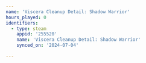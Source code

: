 ```yaml
---
name: 'Viscera Cleanup Detail: Shadow Warrior'
hours_played: 0
identifiers:
  - type: steam
    appid: '255520'
    name: 'Viscera Cleanup Detail: Shadow Warrior'
    synced_on: '2024-07-04'

---
```

